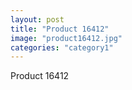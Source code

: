```yaml
---
layout: post
title: "Product 16412"
image: "product16412.jpg"
categories: "category1"
---
```

Product 16412
